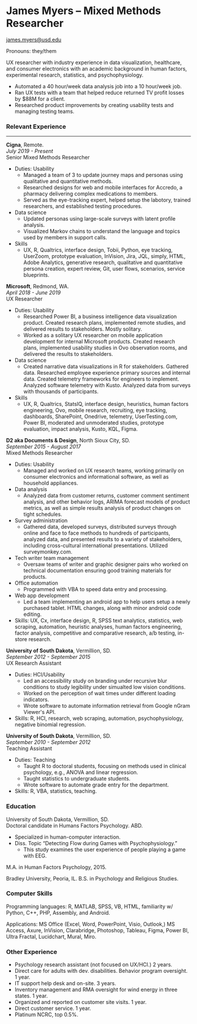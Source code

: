 # James Myers &ndash; Mixed Methods Researcher 
[james.myers@usd.edu](mailto:james.myers@usd.edu) 

Pronouns:  they/them

UX researcher with industry experience in data visualization, healthcare, and consumer electronics with an academic background in human factors, experimental research, statistics, and psychophysiology. 

* Automated a 40 hour/week data analysis job into a 10 hour/week job.
* Ran UX tests with a team that helped reduce returned TV profit losses by $88M for a client.
* Researched product improvements by creating usability tests and managing testing teams.


### Relevant Experience 
___
**Cigna**, Remote.  
*July 2019 - Present* <br>
Senior Mixed Methods Researcher

* Duties: Usability
    * Managed a team of 3 to update journey maps and personas using qualitative and quantitative methods.
    * Researched designs for web and mobile interfaces for Accredo, a pharmacy delivering complex medications to members.  
    * Served as the eye-tracking expert, helped setup the labotory, trained researchers, and established testing procedures.
* Data science
    * Updated personas using large-scale surveys with latent profile analysis.
    * Visualized Markov chains to understand the language and topics used by members in support calls.
* Skills
    * UX, R, Qualtrics, interface design, Tobii, Python, eye tracking, UserZoom, prototype evaluation, InVision, Jira, JQL, simply, HTML, Adobe Analytics, generative research, qualitative and quantitative persona creation, expert review, Git, user flows, scenarios, service blueprints. 


**Microsoft**, Redmond, WA. <br>
*April 2018 - June 2019* <br>
UX Researcher <br>
* Duties: Usability
    * Researched Power BI, a business intelligence data visualization product.  Created research plans, implemented remote studies, and delivered results to stakeholders.  Mostly solitary.
    * Worked as a solitary UX researcher on mobile application development for internal Microsoft products.  Created research plans, implemented usability studies in Ovo observation rooms, and delivered the results to stakeholders.
* Data science
    * Created narrative data visualizations in R for stakeholders. Gathered data. Researched employee experience primary sources and internal data. Created telemetry frameworks for engineers to implement.  Analyzed software telemetry with Kusto. Analyzed data from surveys with thousands of participants.
* Skills
    * UX, R, Qualtrics, StatsIQ, interface design, heuristics, human factors engineering, Ovo, mobile research, recruiting, eye tracking, dashboards, SharePoint, Onedrive, telemetry, UserTesting.com, Power BI, moderated and unmoderated studies, prototype evaluation, impact analysis, Kusto, KQL, Figma.


**D2 aka Documents & Design**, North Sioux City, SD.<br>
*September 2015 - August 2017* <br>
Mixed Methods Researcher<br>
*	Duties:  Usability
    * Managed and worked on UX research teams, working primarily on consumer electronics and informational software, as well as household appliances.
*	Data analysis
    *	Analyzed data from customer returns, customer comment sentiment analysis, and other behavior logs, ARIMA forecast models of product metrics, as well as simple results analysis of product changes on tight schedules.
*	Survey administration
    *	Gathered data, developed surveys, distributed surveys through online and face to face methods to hundreds of participants, analyzed data, and presented results to a variety of stakeholders, including cross-cultural international presentations.  Utilized surveymonkey.com.
*	Tech writer team management
    *	Oversaw teams of writer and graphic designer pairs who worked on technical documentation ensuring good training materials for products.
*	Office automation
    *	Programmed with VBA to speed data entry and processing.
*	Web app development
    *	Led a team implementing an android app to help users setup a newly purchased tablet.  HTML changes, along with minor android code editing.
*	Skills:  UX, Cx, interface design, R, SPSS text analytics, statistics, web scraping, automation, heuristic analyses, human factors engineering, factor analysis, competitive and comparative research, a/b testing, in-store research.


**University of South Dakota**, Vermillion, SD.<br>
*September 2012 - September 2015*<br>
UX Research Assistant<br>
*  Duties: HCI/Usability
    *    Led an accessibility study on branding under recursive blur conditions to study legibility under simualted low vision conditions.
    *    Worked on the perception of wait times under different loading indicators.
    *    Wrote software to automate information retrieval from Google nGram Viewer's API.
* Skills:  R, HCI, research, web scraping, automation, psychophysiology, negative binomial regression.


**University of South Dakota**, Vermillion, SD.<br>
*September 2010 - September 2012*<br>
Teaching Assistant<br>
* Duties: Teaching
    *    Taught R to doctoral students, focusing on methods used in clinical psychology, e.g., ANOVA and linear regression.
    *    Taught statistics to undergraduate students.
    *    Wrote software to automate grade entry for the department.<br>
*  Skills:  R, VBA, statistics, teaching.

### Education
University of South Dakota, Vermillion, SD.<br>
Doctoral candidate in Humans Factors Psychology.  ABD.  <br>
*	Specialized in human-computer interaction.
*	Diss. Topic “Detecting Flow during Games with Psychophysiology.”
    *	This study examines the user experience of people playing a game with EEG.
    
M.A. in Human Factors Psychology, 2015.

Bradley University, Peoria, IL.  B.S. in Psychology and Religious Studies.


### Computer Skills
Programming languages:  R, MATLAB, SPSS, VB, HTML, familiarity w/ Python, C++, PHP, Assembly, and Android.

Applications:  MS Office (Excel, Word, PowerPoint, Visio, Outlook,) MS Access, Axure, InVision, Clarabridge, Photoshop, Tableau, Figma, Power BI, Ultra Fractal, Lucidchart, Mural, Miro.


### Other Experience
*  Psychology research assistant (not focused on UX/HCI.)  2 years.
*	Direct care for adults with dev. disabilities.  Behavior program oversight.  1 year.
*	IT support help desk and on-site.  3 years.
*	Inventory management and RMA oversight for wind energy in three states.  1 year.
*	Organized and reported on customer site visits.	1 year.
*	Direct customer service.  1 year.
*	Platinum NCRC, top 0.5%.

